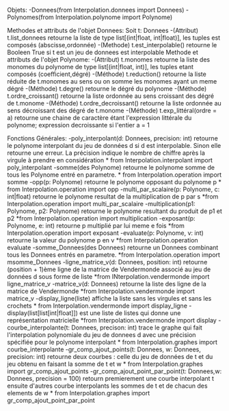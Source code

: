 Objets:
  -Donnees(from Interpolation.donnees import Donnees)
  -Polynomes(from Interpolation.polynome import Polynome)

Methodes et attributs de l'objet Donnees:
  Soit t: Donnees
  -(Attribut) t.list_donnees retourne la liste de type list[(int|float, int|float)], les tuples est composés (abscisse,ordonnée)
  -(Methode) t.est_interpolable() retourne le Booleen True si t est un jeu de donnees est interpolable
Methode et attributs de l'objet Polynome:
  -(Attribut) t.monomes retourne la liste des monomes du polynome de type list[(int|float, int)], les tuples etant composés (coefficient,dégré)
  -(Méthode) t.reduction() retourne la liste réduite de t.monomes au sens ou on somme les monomes ayant un meme dégré
  -(Méthode) t.degre() retourne le dégré du polynome
  -(Méthode) t.ordre_croissant() retourne la liste ordonnée au sens croissant des dégré de t.monome
  -(Méthode) t.ordre_decroissant() retourne la liste ordonnée au sens décroissant des dégré de t.monome
  -(Méthode) t.exp_littéral(ordre = a) retourne une chaine de caractère étant l'expression littérale du polynome; expression decroissante si l'entier a = 1

Fonctions Générales:
  -poly_interpolant(d: Donnees, precision: int) retourne le polynome interpolant du jeu de données d si d est interpolable. Sinon elle retourne une erreur. La précision indique le nombre de chiffre après la virgule à prendre en considération
    * from Interpolation.interpolant import poly_interpolant
  -somme(des Polynome) retourne le polynome somme de tous les Polynome entré en parametre.
    * from Interpolation.operation import somme
  -opp(p: Polynome) retourne le polynome opposant du polynome p
    * from Interpolation.operation import opp
  -multi_par_scalaire(p: Polynome, c: int|float) retourne le polynome resultat de la multiplication de p par s
    *from Interpolation.operation import multi_par_scalaire
  -multiplication(p1: Polynome, p2: Polynome) retourne le polynome resultant du produit de p1 et p2
    *from Interpolation.operation import multiplication
  -exposant(p: Polynome, e: int) retourne p multiplié par lui meme e fois
    *from Interpolation.operation import exposant
  -evaluate(p: Polynome, v: int) retourne la valeur du polynome p en v
    *from Interpolation.operation evaluate
  -somme_Donnees(des Donnees) retourne un Donnees combinant tous les Donnees entrés en parametre.
    *from Interpolation.operation import msomme_Donnees
  -ligne_matrice_v(d: Donnees, position: int) retourne (position + 1)ème ligne de la matrice de Vendermonde associé au jeu de données d sous forme de liste
    *from INterpolation.vendermonde import ligne_matrice_v
  -matrice_v(d: Donnees) retourne la liste des ligne de la matrice de Vendermonde
    *from Interpolation.vendermonde import matrice_v
  -display_ligne(liste) affiche la liste sans les virgules et sans les crochets
    * from Interpolation.vendermonde import display_ligne
  -display(list[list[int|float]]) est une liste de listes qui donne une représentation matricielle
    *from Interpolation.vendermonde import display
  -courbe_interpolante(t: Donnees, precison: int) trace le graphe qui fait l'interpolation polynomiale du jeu de donnees d avec une précision spécifiée pour le polynome interpolant
    * from Interpolation.graphes import courbe_interpolante
  -gr_comp_ajout_points(t: Donnees, w: Donnees, precision: int) retourne deux courbes : celle du jeu de données de t et du jeu obtenu en faisant la somme de t et w
    * from Interpolation.graphes import gr_comp_ajout_points
  -gr_comp_ajout_point_par_point(t: Donnees,w: Donnees, precision = 100) retourn premierement une courbe interpolant t ensuite d'autres courbe interpolants les sommes de t et de chacun des elements de w
    * from Interpolation.graphes import gr_comp_ajout_point_par_point

